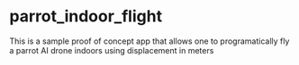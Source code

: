 # parrot_indoor_flight
This is a sample proof of concept app that allows one to programatically fly a parrot AI drone indoors using displacement in meters 
